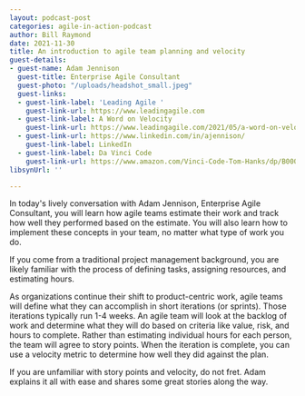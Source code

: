 ```yaml
---
layout: podcast-post
categories: agile-in-action-podcast
author: Bill Raymond
date: 2021-11-30
title: An introduction to agile team planning and velocity
guest-details:
- guest-name: Adam Jennison
  guest-title: Enterprise Agile Consultant
  guest-photo: "/uploads/headshot_small.jpeg"
  guest-links:
  - guest-link-label: 'Leading Agile '
    guest-link-url: https://www.leadingagile.com
  - guest-link-label: A Word on Velocity
    guest-link-url: https://www.leadingagile.com/2021/05/a-word-on-velocity/
  - guest-link-url: https://www.linkedin.com/in/ajennison/
    guest-link-label: LinkedIn
  - guest-link-label: Da Vinci Code
    guest-link-url: https://www.amazon.com/Vinci-Code-Tom-Hanks/dp/B000KKQNRO
libsynUrl: ''

---
```

In today's lively conversation with Adam Jennison, Enterprise Agile Consultant, you will learn how agile teams estimate their work and track how well they performed based on the estimate. You will also learn how to implement these concepts in your team, no matter what type of work you do.

If you come from a traditional project management background, you are likely familiar with the process of defining tasks, assigning resources, and estimating hours.

As organizations continue their shift to product-centric work, agile teams will define what they can accomplish in short iterations (or sprints). Those iterations typically run 1-4 weeks. An agile team will look at the backlog of work and determine what they will do based on criteria like value, risk, and hours to complete. Rather than estimating individual hours for each person, the team will agree to story points. When the iteration is complete, you can use a velocity metric to determine how well they did against the plan.

If you are unfamiliar with story points and velocity, do not fret. Adam explains it all with ease and shares some great stories along the way.